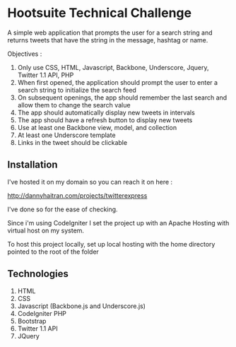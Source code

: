 # Hootsuite Technical Challenge

A simple web application that prompts the user for a search string and returns tweets that have the string
in the message, hashtag or name.

Objectives :
 1. Only use CSS, HTML, Javascript, Backbone, Underscore, Jquery, Twitter 1.1 API, PHP
 2. When first opened, the application should prompt the user to enter a search string to initialize the search feed
 3. On subsequent openings, the app should remember the last search and allow them to change the search value
 4. The app should automatically display new tweets in intervals
 5. The app should have a refresh button to display new tweets
 6. Use at least one Backbone view, model, and collection
 7. At least one Underscore template
 8. Links in the tweet should be clickable
## Installation

I've hosted it on my domain so you can reach it on here :

http://dannyhaitran.com/projects/twitterexpress

I've done so for the ease of checking.

Since i'm using CodeIgniter I set the project up with an Apache Hosting with virtual host on my system.

To host this project locally, set up local hosting with the home directory pointed to the root of the folder

## Technologies

 1. HTML
 2. CSS
 3. Javascript (Backbone.js and Underscore.js)
 4. CodeIgniter PHP
 5. Bootstrap
 6. Twitter 1.1 API
 7. JQuery